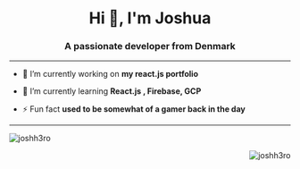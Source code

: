 <h1 align="center">Hi 👋, I'm Joshua</h1>
<h3 align="center">A passionate developer from Denmark</h3>
<hr>

- 🔭 I’m currently working on **my react.js portfolio**

- 🌱 I’m currently learning **React.js , Firebase, GCP**

- ⚡ Fun fact **used to be somewhat of a gamer back in the day**
<hr>
<p>&nbsp;<img align="left" src="https://github-readme-stats.vercel.app/api?username=joshh3ro&show_icons=true&theme=radical&locale=en" alt="joshh3ro" /></p>

<p align="left"><img align="right" src="https://github-readme-streak-stats.herokuapp.com/?user=joshh3ro&theme=dark" alt="joshh3ro" /></p>
